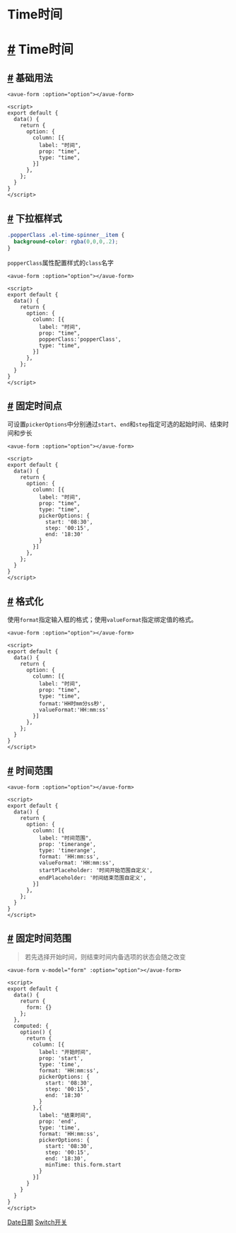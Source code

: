 Time时间
======

[#](https://v2.avuejs.com/form/form-time/#time%E6%97%B6%E9%97%B4) Time时间
=========================================================================

[#](https://v2.avuejs.com/form/form-time/#%E5%9F%BA%E7%A1%80%E7%94%A8%E6%B3%95) 基础用法
-------------------------------------------------------------------------------------

```vue
<avue-form :option="option"></avue-form>

<script>
export default {
  data() {
    return {
      option: {
        column: [{
          label: "时间",
          prop: "time",
          type: "time",
        }]
      },
    };
  }
}
</script>
```

[#](https://v2.avuejs.com/form/form-time/#%E4%B8%8B%E6%8B%89%E6%A1%86%E6%A0%B7%E5%BC%8F) 下拉框样式
-----------------------------------------------------------------------------------------------

```css
.popperClass .el-time-spinner__item {
  background-color: rgba(0,0,0,.2);
}
```

`popperClass`属性配置样式的`class`名字

```vue
<avue-form :option="option"></avue-form>

<script>
export default {
  data() {
    return {
      option: {
        column: [{
          label: "时间",
          prop: "time",
          popperClass:'popperClass',
          type: "time",
        }]
      },
    };
  }
}
</script>
```

[#](https://v2.avuejs.com/form/form-time/#%E5%9B%BA%E5%AE%9A%E6%97%B6%E9%97%B4%E7%82%B9) 固定时间点
-----------------------------------------------------------------------------------------------

可设置`pickerOptions`中分别通过`start`、`end`和`step`指定可选的起始时间、结束时间和步长

```vue
<avue-form :option="option"></avue-form>

<script>
export default {
  data() {
    return {
      option: {
        column: [{
          label: "时间",
          prop: "time",
          type: "time",
          pickerOptions: {
            start: '08:30',
            step: '00:15',
            end: '18:30'
          }
        }]
      },
    };
  }
}
</script>
```

[#](https://v2.avuejs.com/form/form-time/#%E6%A0%BC%E5%BC%8F%E5%8C%96) 格式化
---------------------------------------------------------------------------

使用`format`指定输入框的格式；使用`valueFormat`指定绑定值的格式。

```vue
<avue-form :option="option"></avue-form>

<script>
export default {
  data() {
    return {
      option: {
        column: [{
          label: "时间",
          prop: "time",
          type: "time",
          format:'HH时mm分ss秒',
          valueFormat:'HH:mm:ss'
        }]
      },
    };
  }
}
</script>
```

[#](https://v2.avuejs.com/form/form-time/#%E6%97%B6%E9%97%B4%E8%8C%83%E5%9B%B4) 时间范围
-------------------------------------------------------------------------------------

```vue
<avue-form :option="option"></avue-form>

<script>
export default {
  data() {
    return {
      option: {
        column: [{
          label: "时间范围",
          prop: 'timerange',
          type: 'timerange',
          format: 'HH:mm:ss',
          valueFormat: 'HH:mm:ss',
          startPlaceholder: '时间开始范围自定义',
          endPlaceholder: '时间结束范围自定义',
        }]
      },
    };
  }
}
</script>
```

[#](https://v2.avuejs.com/form/form-time/#%E5%9B%BA%E5%AE%9A%E6%97%B6%E9%97%B4%E8%8C%83%E5%9B%B4) 固定时间范围
---------------------------------------------------------------------------------------------------------

> 若先选择开始时间，则结束时间内备选项的状态会随之改变

```vue
<avue-form v-model="form" :option="option"></avue-form>

<script>
export default {
  data() {
    return {
      form: {}
    };
  },
  computed: {
    option() {
      return {
        column: [{
          label: "开始时间",
          prop: 'start',
          type: 'time',
          format: 'HH:mm:ss',
          pickerOptions: {
            start: '08:30',
            step: '00:15',
            end: '18:30'
          }
        },{
          label: "结束时间",
          prop: 'end',
          type: 'time',
          format: 'HH:mm:ss',
          pickerOptions: {
            start: '08:30',
            step: '00:15',
            end: '18:30',
            minTime: this.form.start
          }
        }]
      }
    }
  }
}
</script>
```

[Date日期](https://v2.avuejs.com/form/form-date/) [Switch开关](https://v2.avuejs.com/form/form-switch/)
